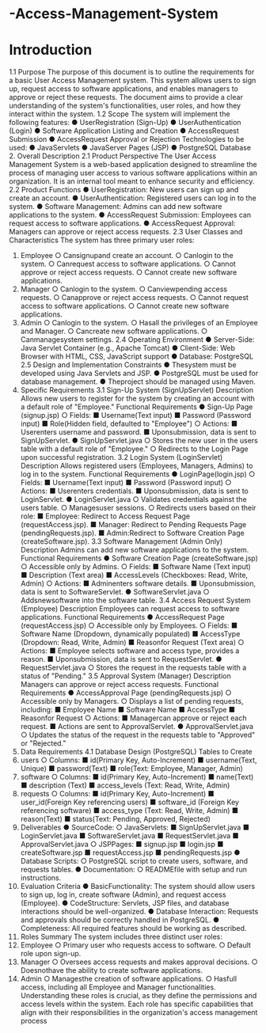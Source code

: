 ﻿# -Access-Management-System

 # Introduction
 1.1 Purpose
 The purpose of this document is to outline the requirements for a basic User Access
 Management system. This system allows users to sign up, request access to software
 applications, and enables managers to approve or reject these requests. The document aims to
 provide a clear understanding of the system's functionalities, user roles, and how they interact
 within the system.
 1.2 Scope
 The system will implement the following features:
 ● UserRegistration (Sign-Up)
 ● UserAuthentication (Login)
 ● Software Application Listing and Creation
 ● AccessRequest Submission
 ● AccessRequest Approval or Rejection
 Technologies to be used:
 ● JavaServlets
 ● JavaServer Pages (JSP)
 ● PostgreSQL Database
 2. Overall Description
 2.1 Product Perspective
 The User Access Management System is a web-based application designed to streamline the
 process of managing user access to various software applications within an organization. It is
 an internal tool meant to enhance security and efficiency.
 2.2 Product Functions
 ● UserRegistration: New users can sign up and create an account.
 ● UserAuthentication: Registered users can log in to the system.
 ● Software Management: Admins can add new software applications to the system.
● AccessRequest Submission: Employees can request access to software applications.
 ● AccessRequest Approval: Managers can approve or reject access requests.
 2.3 User Classes and Characteristics
 The system has three primary user roles:
 1. Employee
 ○ Cansignupand create an account.
 ○ Canlogin to the system.
 ○ Canrequest access to software applications.
 ○ Cannot approve or reject access requests.
 ○ Cannot create new software applications.
 2. Manager
 ○ Canlogin to the system.
 ○ Canviewpending access requests.
 ○ Canapprove or reject access requests.
 ○ Cannot request access to software applications.
 ○ Cannot create new software applications.
 3. Admin
 ○ Canlogin to the system.
 ○ Hasall the privileges of an Employee and Manager.
 ○ Cancreate new software applications.
 ○ Canmanagesystem settings.
 2.4 Operating Environment
 ● Server-Side: Java Servlet Container (e.g., Apache Tomcat)
 ● Client-Side: Web Browser with HTML, CSS, JavaScript support
 ● Database: PostgreSQL
 2.5 Design and Implementation Constraints
 ● Thesystem must be developed using Java Servlets and JSP.
 ● PostgreSQL must be used for database management.
 ● Theproject should be managed using Maven.
 3. Specific Requirements
 3.1 Sign-Up System (SignUpServlet)
 Description
Allows new users to register for the system by creating an account with a default role of
 "Employee."
 Functional Requirements
 ● Sign-Up Page (signup.jsp)
 ○ Fields:
 ■ Username(Text input)
 ■ Password (Password input)
 ■ Role(Hidden field, defaulted to "Employee")
 ○ Actions:
 ■ Userenters username and password.
 ■ Uponsubmission, data is sent to SignUpServlet.
 ● SignUpServlet.java
 ○ Stores the new user in the users table with a default role of "Employee."
 ○ Redirects to the Login Page upon successful registration.
 3.2 Login System (LoginServlet)
 Description
 Allows registered users (Employees, Managers, Admins) to log in to the system.
 Functional Requirements
 ● LoginPage(login.jsp)
 ○ Fields:
 ■ Username(Text input)
 ■ Password (Password input)
 ○ Actions:
 ■ Userenters credentials.
 ■ Uponsubmission, data is sent to LoginServlet.
 ● LoginServlet.java
 ○ Validates credentials against the users table.
 ○ Managesuser sessions.
 ○ Redirects users based on their role:
 ■ Employee: Redirect to Access Request Page (requestAccess.jsp).
 ■ Manager: Redirect to Pending Requests Page
 (pendingRequests.jsp).
 ■ Admin:Redirect to Software Creation Page (createSoftware.jsp).
 3.3 Software Management (Admin Only)
 Description
Admins can add new software applications to the system.
 Functional Requirements
 ● Software Creation Page (createSoftware.jsp)
 ○ Accessible only by Admins.
 ○ Fields:
 ■ Software Name (Text input)
 ■ Description (Text area)
 ■ AccessLevels (Checkboxes: Read, Write, Admin)
 ○ Actions:
 ■ Adminenters software details.
 ■ Uponsubmission, data is sent to SoftwareServlet.
 ● SoftwareServlet.java
 ○ Addsnewsoftware into the software table.
 3.4 Access Request System (Employee)
 Description
 Employees can request access to software applications.
 Functional Requirements
 ● AccessRequest Page (requestAccess.jsp)
 ○ Accessible only by Employees.
 ○ Fields:
 ■ Software Name (Dropdown, dynamically populated)
 ■ AccessType (Dropdown: Read, Write, Admin)
 ■ Reasonfor Request (Text area)
 ○ Actions:
 ■ Employee selects software and access type, provides a reason.
 ■ Uponsubmission, data is sent to RequestServlet.
 ● RequestServlet.java
 ○ Stores the request in the requests table with a status of "Pending."
 3.5 Approval System (Manager)
 Description
 Managers can approve or reject access requests.
 Functional Requirements
 ● AccessApproval Page (pendingRequests.jsp)
○ Accessible only by Managers.
 ○ Displays a list of pending requests, including:
 ■ Employee Name
 ■ Software Name
 ■ AccessType
 ■ Reasonfor Request
 ○ Actions:
 ■ Managercan approve or reject each request.
 ■ Actions are sent to ApprovalServlet.
 ● ApprovalServlet.java
 ○ Updates the status of the request in the requests table to "Approved" or
 "Rejected."
 4. Data Requirements
 4.1 Database Design (PostgreSQL)
 Tables to Create
 1. users
 ○ Columns:
 ■ id(Primary Key, Auto-Increment)
 ■ username(Text, Unique)
 ■ password(Text)
 ■ role(Text: Employee, Manager, Admin)
 2. software
 ○ Columns:
 ■ id(Primary Key, Auto-Increment)
 ■ name(Text)
 ■ description (Text)
 ■ access_levels (Text: Read, Write, Admin)
 3. requests
 ○ Columns:
 ■ id(Primary Key, Auto-Increment)
 ■ user_id(Foreign Key referencing users)
 ■ software_id (Foreign Key referencing software)
 ■ access_type (Text: Read, Write, Admin)
 ■ reason(Text)
 ■ status(Text: Pending, Approved, Rejected)
 5. Deliverables
● SourceCode:
 ○ JavaServlets:
 ■ SignUpServlet.java
 ■ LoginServlet.java
 ■ SoftwareServlet.java
 ■ RequestServlet.java
 ■ ApprovalServlet.java
 ○ JSPPages:
 ■ signup.jsp
 ■ login.jsp
 ■ createSoftware.jsp
 ■ requestAccess.jsp
 ■ pendingRequests.jsp
 ● Database Scripts:
 ○ PostgreSQL script to create users, software, and requests tables.
 ● Documentation:
 ○ READMEfile with setup and run instructions.
 6. Evaluation Criteria
 ● BasicFunctionality: The system should allow users to sign up, log in, create software
 (Admin), and request access (Employee).
 ● CodeStructure: Servlets, JSP files, and database interactions should be
 well-organized.
 ● Database Interaction: Requests and approvals should be correctly handled in
 PostgreSQL.
 ● Completeness: All required features should be working as described.
 7. Roles Summary
 The system includes three distinct user roles:
 1. Employee
 ○ Primary user who requests access to software.
 ○ Default role upon sign-up.
 2. Manager
 ○ Oversees access requests and makes approval decisions.
 ○ Doesnothave the ability to create software applications.
 3. Admin
 ○ Managesthe creation of software applications.
 ○ Hasfull access, including all Employee and Manager functionalities.
Understanding these roles is crucial, as they define the permissions and access levels within
 the system. Each role has specific capabilities that align with their responsibilities in the
 organization's access management process
